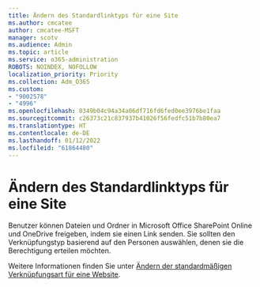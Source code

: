 ```yaml
---
title: Ändern des Standardlinktyps für eine Site
ms.author: cmcatee
author: cmcatee-MSFT
manager: scotv
ms.audience: Admin
ms.topic: article
ms.service: o365-administration
ROBOTS: NOINDEX, NOFOLLOW
localization_priority: Priority
ms.collection: Adm_O365
ms.custom:
- "9002578"
- "4996"
ms.openlocfilehash: 0349b04c94a34a06df716fd6fed0ee3976be1faa
ms.sourcegitcommit: c26373c21c837937b41026f56fedfc51b7b80ea7
ms.translationtype: HT
ms.contentlocale: de-DE
ms.lasthandoff: 01/12/2022
ms.locfileid: "61864480"
---
```

# <a name="change-the-default-link-type-for-a-site"></a>Ändern des Standardlinktyps für eine Site

Benutzer können Dateien und Ordner in Microsoft Office SharePoint Online und OneDrive freigeben, indem sie einen Link senden. Sie sollten den Verknüpfungstyp basierend auf den Personen auswählen, denen sie die Berechtigung erteilen möchten.

Weitere Informationen finden Sie unter [Ändern der standardmäßigen Verknüpfungsart für eine Website](https://docs.microsoft.com/sharepoint/change-default-sharing-link).
